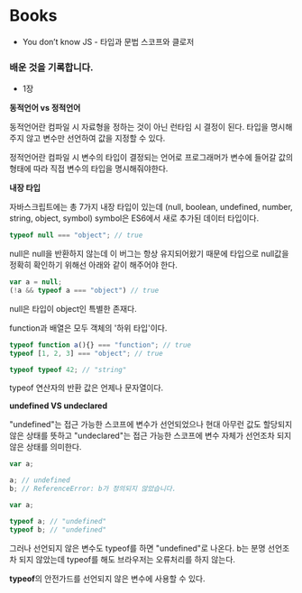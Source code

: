 # Books

- You don’t know JS - 타입과 문법 스코프와 클로저


### 배운 것을 기록합니다.

- 1장

<b>동적언어 vs 정적언어</b>

동적언어란 컴파일 시 자료형을 정하는 것이 아닌 런타임 시 결정이 된다. 타입을 명시해주지 않고 변수만 선언하여 값을 지정할 수 있다.



정적언어란 컴파일 시 변수의 타입이 결정되는 언어로 프로그래머가 변수에 들어갈 값의 형태에 따라 직접 변수의 타입을 명시해줘야한다.



<b>내장 타입</b>


자바스크립트에는 총 7가지 내장 타입이 있는데 (null, boolean, undefined, number, string, object, symbol)
symbol은 ES6에서 새로 추가된 데이터 타입이다.


```javascript
typeof null === "object"; // true
```
null은 null을 반환하지 않는데 이 버그는 항상 유지되어왔기 때문에 타입으로 null값을 정확히 확인하기 위해선 아래와 같이 해주어야 한다.

```javascript
var a = null;
(!a && typeof a === "object") // true
```

null은 타입이 object인 특별한 존재다.



function과 배열은 모두 객체의 '하위 타입'이다.

```javascript
typeof function a(){} === "function"; // true
typeof [1, 2, 3] === "object"; // true
```


```javascript
typeof typeof 42; // "string"
```

typeof 연산자의 반환 값은 언제나 문자열이다.





<b>undefined VS undeclared</b>


"undefined"는 접근 가능한 스코프에 변수가 선언되었으나 현대 아무런 값도 할당되지 않은 상태를 뜻하고 "undeclared"는 접근 가능한 스코프에 변수 자체가 선언조차 되지 않은 상태를 의미한다.


```javascript
var a;

a; // undefined
b; // ReferenceError: b가 정의되지 않았습니다.
```

```javascript
var a;

typeof a; // "undefined"
typeof b; // "undefined"
```

그러나 선언되지 않은 변수도 typeof를 하면 "undefined"로 나온다. b는 분명 선언조차 되지 않았는데 typeof를 해도 브라우저는 오류처리를 하지 않는다.




<b>typeof</b>의 안전가드를 선언되지 않은 변수에 사용할 수 있다.



